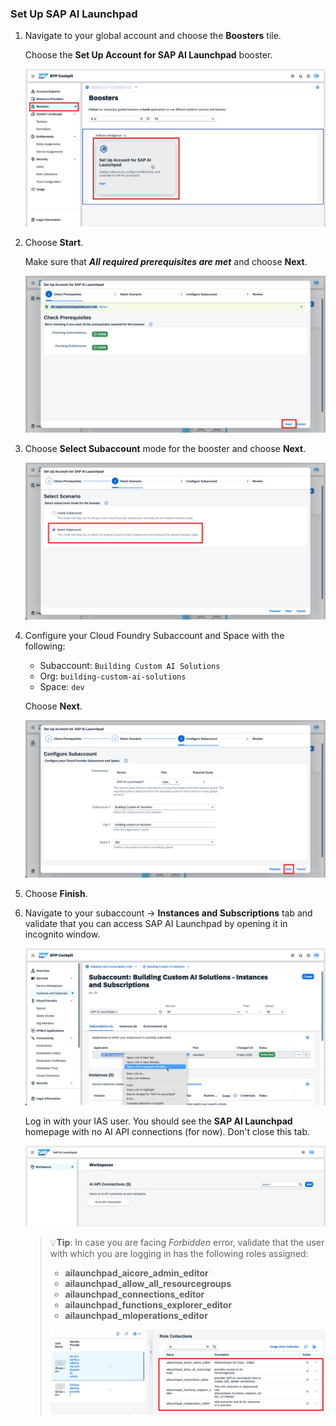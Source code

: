 ### Set Up SAP AI Launchpad

1. Navigate to your global account and choose the **Boosters** tile.
   
   Choose the **Set Up Account for SAP AI Launchpad** booster.

   ![](img/08.png)

2. Choose **Start**.

    Make sure that ***All required prerequisites are met*** and choose **Next**.

    ![](img/09.png)

3. Choose **Select Subaccount** mode for the booster and choose **Next**.

    ![](img/10.png)

4.  Configure your Cloud Foundry Subaccount and Space with the following:

    - Subaccount: `Building Custom AI Solutions`
    - Org: `building-custom-ai-solutions`
    - Space: `dev`

    Choose **Next**.

    ![](img/11.png)

5. Choose **Finish**.
   
6. Navigate to your subaccount -> **Instances and Subscriptions** tab and validate that you can access SAP AI Launchpad by opening it in incognito window.

    ![](img/23.png)

    Log in with your IAS user. You should see the **SAP AI Launchpad** homepage with no AI API connections (for now). Don't close this tab.

    ![](img/24.png)

    >💡**Tip**: In case you are facing *Forbidden* error, validate that the user with which you are logging in has the following roles assigned:
    > - **ailaunchpad_aicore_admin_editor**
    > - **ailaunchpad_allow_all_resourcegroups**
    > - **ailaunchpad_connections_editor**
    > - **ailaunchpad_functions_explorer_editor**
    > - **ailaunchpad_mloperations_editor**
    > 
    > ![](img/25.png)



